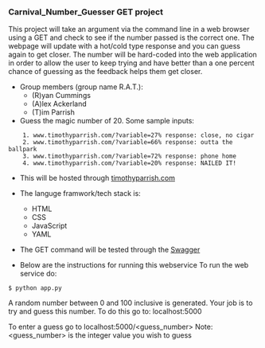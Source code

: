 ### Carnival_Number_Guesser GET project

This project will take an argument via the command line in a web browser using a GET and check to see if the number passed is the correct one. The webpage will update with a hot/cold type response and you can guess again to get closer. The number will be hard-coded into the web application in order to allow the user to keep trying and have better than a one percent chance of guessing as the feedback helps them get closer.

* Group members (group name R.A.T.):
	* (R)yan Cummings
	* (A)lex Ackerland
	* (T)im Parrish
* Guess the magic number of 20. Some sample inputs:
```
	1. www.timothyparrish.com/?variable=27% response: close, no cigar
	2. www.timothyparrish.com/?variable=66% response: outta the ballpark
	3. www.timothyparrish.com/?variable=72% response: phone home
	4. www.timothyparrish.com/?variable=20% response: NAILED IT!
```
* This will be hosted through [timothyparrish.com](http://www.timothyparrish.com/)
* The languge framwork/tech stack is:
	* HTML
	* CSS
	* JavaScript
	* YAML
* The GET command will be tested through the [Swagger](https://swagger.io/tools/)


* Below are the instructions for running this webservice
To run the web service do:
```
$ python app.py
```

A random number between 0 and 100 inclusive is generated.
Your job is to try and guess this number.
To do this go to:
localhost:5000

To enter a guess go to
localhost:5000/<guess_number>
Note: <guess_number> is the integer value you wish to guess
